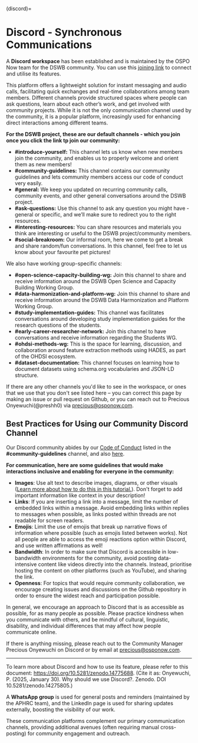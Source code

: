 (discord)=
# Discord - Synchronous Communications

A **Discord workspace** has been established and is maintained by the OSPO Now team for the DSWB community. You can use this [joining link](https://discord.com/app/invite-with-guild-onboarding/MngBuwrw) to connect and utilise its features.

This platform offers a lightweight solution for instant messaging and audio calls, facilitating quick exchanges and real-time collaborations among team members. Different channels provide structured spaces where people can ask questions, learn about each other’s work, and get involved with community projects. While it is not the only communication channel used by the community, it is a popular platform, increasingly used for enhancing direct interactions among different teams.

**For the DSWB project, these are our default channels - which you join once you click the link tp join our community:** 

* **#introduce-yourself:** This channel lets us know when new members join the community, and enables us to properly welcome and orient them as new members!
* **#community-guidelines:** This channel contains our community guidelines and lets community members access our code of conduct very easily.
* **#general:** We keep you updated on recurring community calls, community events, and other general conversations around the DSWB project.
* **#ask-questions:** Use this channel to ask any question you might have - general or specific, and we’ll make sure to redirect you to the right resources.
* **#interesting-resources:** You can share resources and materials you think are interesting or useful to the DSWB project/community members.
* **#social-breakroom:** Our informal room, here we come to get a break and share random/fun conversations. In this channel, feel free to let us know about your favourite pet pictures!

We also have working group-specific channels:

* **#open-science-capacity-building-wg:** Join this channel to share and receive information around the DSWB Open Science and Capacity Building Working Group.
* **#data-harmonization-and-platform-wg:** Join this channel to share and receive information around the DSWB Data Harmonization and Platform Working Group.
* **#study-implementation-guides:** This channel was facilitates conversations around developing study implementation guides for the research questions of the students.
* **#early-career-researcher-network:** Join this channel to have conversations and receive information regarding the Students WG.
* **#ohdsi-methods-wg:** This is the space for learning, discussion, and collaboration around feature extraction methods using HADES, as part of the OHDSI ecosystem.
* **#dataset-documentation:** This channel focuses on learning how to document datasets using schema.org vocabularies and JSON-LD structure.

If there are any other channels you'd like to see in the workspace, or ones that we use that you don't see listed here – you can correct this page by making an issue or pull request on Github, or you can reach out to Precious Onyewuchi(@preshh0) via precious@osponow.com.

## Best Practices for Using our Community Discord Channel

Our Discord community abides by our [Code of Conduct](https://github.com/aphrc-dswb/dswb-open-science-capacity-wg/blob/e7a2687fa95b4d229173a70695f4c201dc5759e9/CODE_OF_CONDUCT.md) listed in the **#community-guidelines** channel, and also [here](https://github.com/aphrc-dswb/dswb-open-science-capacity-wg/blob/e7a2687fa95b4d229173a70695f4c201dc5759e9/CODE_OF_CONDUCT.md).

**For communication, here are some guidelines that would make interactions inclusive and enabling for everyone in the community:**

* **Images**: Use alt text to describe images, diagrams, or other visuals ([Learn more about how to do this in this tutorial.](https://slack.com/intl/en-gb/resources/using-slack/how-to-boost-accessibility-in-slack&utm_medium=promo)). Don't forget to add important information like context in your description!
* **Links**: If you are inserting a link into a message, limit the number of embedded links within a message. Avoid embedding links within replies to messages when possible, as links posted within threads are not readable for screen readers.
* **Emojis**: Limit the use of emojis that break up narrative flows of information where possible (such as emojis listed between works). Not all people are able to access the emoji reactions option within Discord, and use written affirmations as well!
* **Bandwidth**: In order to make sure that Discord is accessible in low-bandwidth environments for the community, avoid posting data-intensive content like videos directly into the channels. Instead, prioritise hosting the content on other platforms (such as YouTube), and sharing the link.
* **Openness**: For topics that would require community collaboration, we encourage creating issues and discussions on the Github repository in order to ensure the widest reach and participation possible.

In general, we encourage an approach to Discord that is as accessible as possible, for as many people as possible. Please practice kindness when you communicate with others, and be mindful of cultural, linguistic, disability, and individual differences that may affect how people communicate online. 

If there is anything missing, please reach out to the Community Manager Precious Onyewuchi on Discord or by email at precious@osponow.com.

--------------------

To learn more about Discord and how to use its feature, please refer to this document: https://doi.org/10.5281/zenodo.14775688. (Cite it as: Onyewuchi, P. (2025, January 30). Why should we use Discord?. Zenodo. DOI 10.5281/zenodo.14275805.)

A **WhatsApp group** is used for general posts and reminders (maintained by the APHRC team), and the LinkedIn page is used for sharing updates externally, boosting the visibility of our work.

These communication platforms complement our primary communication channels, providing additional avenues (often requiring manual cross-posting) for community engagement and outreach.
